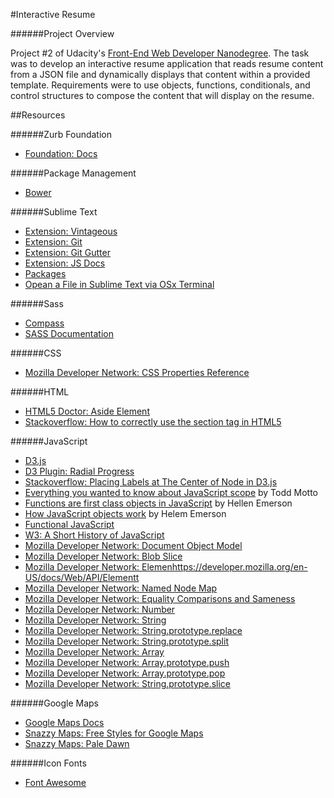 #Interactive Resume

######Project Overview

Project #2 of Udacity's [Front-End Web Developer Nanodegree](https://www.udacity.com/course/front-end-web-developer-nanodegree--nd001). The task was to develop an interactive resume application that reads resume content from a JSON file and dynamically displays that content within a provided template. Requirements were to use objects, functions, conditionals, and control structures to compose the content that will display on the resume.

##Resources

######Zurb Foundation

- [Foundation: Docs](http://foundation.zurb.com/docs/)

######Package Management 

- [Bower](http://bower.io/docs/api/)

######Sublime Text

- [Extension: Vintageous](https://github.com/guillermooo/Vintageous)
- [Extension: Git](https://github.com/kemayo/sublime-text-git)
- [Extension: Git Gutter](https://github.com/jisaacks/GitGutter)
- [Extension: JS Docs](https://github.com/spadgos/sublime-jsdocs)
- [Packages](http://wbond.net/sublime_packages/terminal)
- [Opean a File in Sublime Text via OSx Terminal](http://alittlecode.com/open-a-file-in-sublime-text-via-os-x-terminal/)

######Sass

- [Compass](http://compass-style.org/)
- [SASS Documentation](http://www.sass-lang.com/documentation/file.SASS_REFERENCE.html)

######CSS

- [Mozilla Developer Network: CSS Properties Reference](https://developer.mozilla.org/en-US/docs/Web/CSS/CSS_Properties_Reference)

######HTML

- [HTML5 Doctor: Aside Element](http://html5doctor.com/aside-revisited/)
- [Stackoverflow: How to correctly use the section tag in HTML5](http://stackoverflow.com/questions/7183132/how-to-correctly-use-section-tag-in-html5)

######JavaScript

- [D3.js](http://d3js.org/)
- [D3 Plugin: Radial Progress](http://www.brightpointinc.com/clients/brightpointinc.com/library/radialProgress/index.html?source=d3js)
- [Stackoverflow: Placing Labels at The Center of Node in D3.js](http://stackoverflow.com/questions/11857615/placing-labels-at-the-center-of-nodes-in-d3-js)
- [Everything you wanted to know about JavaScript scope](http://toddmotto.com/everything-you-wanted-to-know-about-javascript-scope/) by Todd Motto
- [Functions are first class objects in JavaScript](http://helephant.com/2008/08/19/functions-are-first-class-objects-in-javascript/) by Hellen Emerson
- [How JavaScript objects work](http://helephant.com/2008/08/17/how-javascript-objects-work/) by Helem Emerson
- [Functional JavaScript](http://www.hunlock.com/blogs/Functional_Javascript)
- [W3: A Short History of JavaScript](https://www.w3.org/community/webed/wiki/A_Short_History_of_JavaScript)
- [Mozilla Developer Network: Document Object Model](https://developer.mozilla.org/en-US/docs/Web/API/Document_Object_Model)
- [Mozilla Developer Network: Blob Slice](https://developer.mozilla.org/en-US/docs/Web/API/Blob.slice)
- [Mozilla Developer Network: Elemenhttps://developer.mozilla.org/en-US/docs/Web/API/Elementt](https://developer.mozilla.org/en-US/docs/Web/API/Element)
- [Mozilla Developer Network: Named Node Map](https://developer.mozilla.org/en-US/docs/Web/API/NamedNodeMap)
- [Mozilla Developer Network: Equality Comparisons and Sameness ](https://developer.mozilla.org/en-US/docs/Web/JavaScript/Equality_comparisons_and_when_to_use_them)
- [Mozilla Developer Network: Number](https://developer.mozilla.org/en-US/docs/Web/JavaScript/Reference/Global_Objects/Number)
- [Mozilla Developer Network: String](https://developer.mozilla.org/en-US/docs/Web/JavaScript/Reference/Global_Objects/String)
- [Mozilla Developer Network: String.prototype.replace](https://developer.mozilla.org/en-US/docs/Web/JavaScript/Reference/Global_Objects/String/replace)
- [Mozilla Developer Network: String.prototype.split](https://developer.mozilla.org/en-US/docs/Web/JavaScript/Reference/Global_Objects/String/split)
- [Mozilla Developer Network: Array](https://developer.mozilla.org/en-US/docs/Web/JavaScript/Reference/Global_Objects/Array)
- [Mozilla Developer Network: Array.prototype.push](https://developer.mozilla.org/en-US/docs/Web/JavaScript/Reference/Global_Objects/Array/push)
- [Mozilla Developer Network: Array.prototype.pop](https://developer.mozilla.org/en-US/docs/Web/JavaScript/Reference/Global_Objects/Array/pop)
- [Mozilla Developer Network: String.prototype.slice](https://developer.mozilla.org/en-US/docs/Web/JavaScript/Reference/Global_Objects/String/slice)

######Google Maps

- [Google Maps Docs](https://developers.google.com/maps/documentation/javascript/reference#InfoWindow)
- [Snazzy Maps: Free Styles for Google Maps](https://snazzymaps.com/)
- [Snazzy Maps: Pale Dawn](http://snazzymaps.com/style/1/pale-dawn)

######Icon Fonts

- [Font Awesome](http://fortawesome.github.io/Font-Awesome/)
